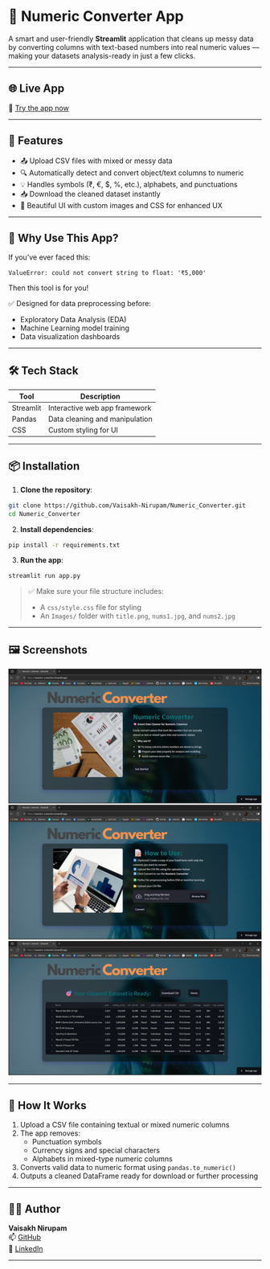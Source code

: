 # 🔢 Numeric Converter App

A smart and user-friendly **Streamlit** application that cleans up messy data by converting columns with text-based numbers into real numeric values — making your datasets analysis-ready in just a few clicks.

---

## 🌐 Live App

🔗 [Try the app now](https://numeric-converter.streamlit.app/)

---

## 🚀 Features

- 📤 Upload CSV files with mixed or messy data
- 🔍 Automatically detect and convert object/text columns to numeric
- 💡 Handles symbols (₹, €, $, %, etc.), alphabets, and punctuations
- 📥 Download the cleaned dataset instantly
- 🎨 Beautiful UI with custom images and CSS for enhanced UX

---

## 🌟 Why Use This App?

If you’ve ever faced this:

```
ValueError: could not convert string to float: '₹5,000'
```

Then this tool is for you!

✅ Designed for data preprocessing before:

- Exploratory Data Analysis (EDA)
- Machine Learning model training
- Data visualization dashboards

---

## 🛠️ Tech Stack

| Tool      | Description                    |
| --------- | ------------------------------ |
| Streamlit | Interactive web app framework  |
| Pandas    | Data cleaning and manipulation |
| CSS       | Custom styling for UI          |

---

## 📦 Installation

1. **Clone the repository**:

```bash
git clone https://github.com/Vaisakh-Nirupam/Numeric_Converter.git
cd Numeric_Converter
```

2. **Install dependencies**:

```bash
pip install -r requirements.txt
```

3. **Run the app**:

```bash
streamlit run app.py
```

> ✅ Make sure your file structure includes:
>
> - A `css/style.css` file for styling
> - An `Images/` folder with `title.png`, `nums1.jpg`, and `nums2.jpg`

---

## 🖼️ Screenshots

![Home Page](Images/Demo1_Home.png)  
![How To Use](Images/Demo2_Howto.png)
![Result Page](Images/Demo3_Result.png)

---

## 🧠 How It Works

1. Upload a CSV file containing textual or mixed numeric columns
2. The app removes:
   - Punctuation symbols
   - Currency signs and special characters
   - Alphabets in mixed-type numeric columns
3. Converts valid data to numeric format using `pandas.to_numeric()`
4. Outputs a cleaned DataFrame ready for download or further processing

---

## 👨‍💻 Author

**Vaisakh Nirupam**  
📫 [GitHub](https://github.com/Vaisakh-Nirupam)  
🔗 [LinkedIn](https://www.linkedin.com/in/vaisakh-nirupam)

---
